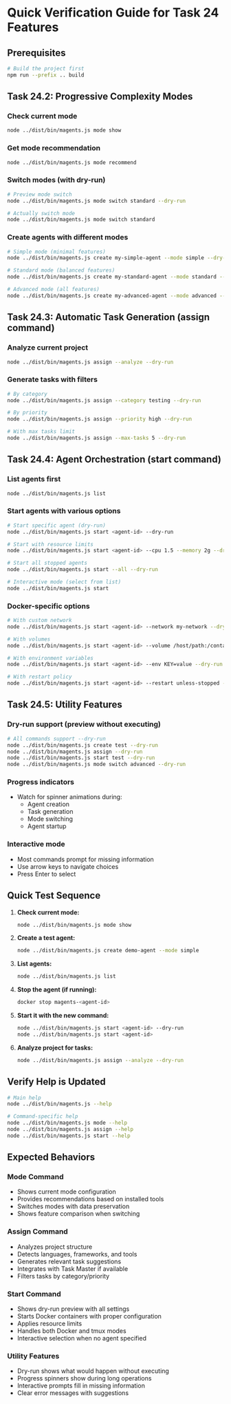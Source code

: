 # Quick Verification Guide for Task 24 Features

## Prerequisites
```bash
# Build the project first
npm run --prefix .. build
```

## Task 24.2: Progressive Complexity Modes

### Check current mode
```bash
node ../dist/bin/magents.js mode show
```

### Get mode recommendation
```bash
node ../dist/bin/magents.js mode recommend
```

### Switch modes (with dry-run)
```bash
# Preview mode switch
node ../dist/bin/magents.js mode switch standard --dry-run

# Actually switch mode
node ../dist/bin/magents.js mode switch standard
```

### Create agents with different modes
```bash
# Simple mode (minimal features)
node ../dist/bin/magents.js create my-simple-agent --mode simple --dry-run

# Standard mode (balanced features)
node ../dist/bin/magents.js create my-standard-agent --mode standard --dry-run

# Advanced mode (all features)
node ../dist/bin/magents.js create my-advanced-agent --mode advanced --dry-run
```

## Task 24.3: Automatic Task Generation (assign command)

### Analyze current project
```bash
node ../dist/bin/magents.js assign --analyze --dry-run
```

### Generate tasks with filters
```bash
# By category
node ../dist/bin/magents.js assign --category testing --dry-run

# By priority
node ../dist/bin/magents.js assign --priority high --dry-run

# With max tasks limit
node ../dist/bin/magents.js assign --max-tasks 5 --dry-run
```

## Task 24.4: Agent Orchestration (start command)

### List agents first
```bash
node ../dist/bin/magents.js list
```

### Start agents with various options
```bash
# Start specific agent (dry-run)
node ../dist/bin/magents.js start <agent-id> --dry-run

# Start with resource limits
node ../dist/bin/magents.js start <agent-id> --cpu 1.5 --memory 2g --dry-run

# Start all stopped agents
node ../dist/bin/magents.js start --all --dry-run

# Interactive mode (select from list)
node ../dist/bin/magents.js start
```

### Docker-specific options
```bash
# With custom network
node ../dist/bin/magents.js start <agent-id> --network my-network --dry-run

# With volumes
node ../dist/bin/magents.js start <agent-id> --volume /host/path:/container/path --dry-run

# With environment variables
node ../dist/bin/magents.js start <agent-id> --env KEY=value --dry-run

# With restart policy
node ../dist/bin/magents.js start <agent-id> --restart unless-stopped --dry-run
```

## Task 24.5: Utility Features

### Dry-run support (preview without executing)
```bash
# All commands support --dry-run
node ../dist/bin/magents.js create test --dry-run
node ../dist/bin/magents.js assign --dry-run
node ../dist/bin/magents.js start test --dry-run
node ../dist/bin/magents.js mode switch advanced --dry-run
```

### Progress indicators
- Watch for spinner animations during:
  - Agent creation
  - Task generation
  - Mode switching
  - Agent startup

### Interactive mode
- Most commands prompt for missing information
- Use arrow keys to navigate choices
- Press Enter to select

## Quick Test Sequence

1. **Check current mode:**
   ```bash
   node ../dist/bin/magents.js mode show
   ```

2. **Create a test agent:**
   ```bash
   node ../dist/bin/magents.js create demo-agent --mode simple
   ```

3. **List agents:**
   ```bash
   node ../dist/bin/magents.js list
   ```

4. **Stop the agent (if running):**
   ```bash
   docker stop magents-<agent-id>
   ```

5. **Start it with the new command:**
   ```bash
   node ../dist/bin/magents.js start <agent-id> --dry-run
   node ../dist/bin/magents.js start <agent-id>
   ```

6. **Analyze project for tasks:**
   ```bash
   node ../dist/bin/magents.js assign --analyze --dry-run
   ```

## Verify Help is Updated
```bash
# Main help
node ../dist/bin/magents.js --help

# Command-specific help
node ../dist/bin/magents.js mode --help
node ../dist/bin/magents.js assign --help
node ../dist/bin/magents.js start --help
```

## Expected Behaviors

### Mode Command
- Shows current mode configuration
- Provides recommendations based on installed tools
- Switches modes with data preservation
- Shows feature comparison when switching

### Assign Command
- Analyzes project structure
- Detects languages, frameworks, and tools
- Generates relevant task suggestions
- Integrates with Task Master if available
- Filters tasks by category/priority

### Start Command
- Shows dry-run preview with all settings
- Starts Docker containers with proper configuration
- Applies resource limits
- Handles both Docker and tmux modes
- Interactive selection when no agent specified

### Utility Features
- Dry-run shows what would happen without executing
- Progress spinners show during long operations
- Interactive prompts fill in missing information
- Clear error messages with suggestions